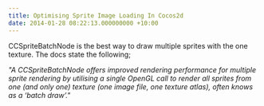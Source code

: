 ```yaml
---
title: Optimising Sprite Image Loading In Cocos2d
date: 2014-01-28 08:22:13.000000000 +10:00
---
```

CCSpriteBatchNode is the best way to draw multiple sprites with the one texture. The docs state the following;

*"A CCSpriteBatchNode offers improved rendering performance for multiple sprite rendering by utilising a single OpenGL call to render all sprites from one (and only one) texture (one image file, one texture atlas), often knows as a ‘batch draw’."*
